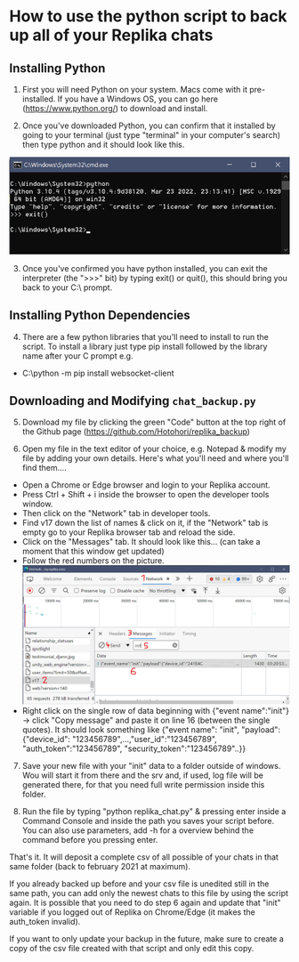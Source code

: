 # How to use the python script to back up all of your Replika chats


## Installing Python

1. First you will need Python on your system. Macs come with it pre-installed. If you have a Windows OS, you can go here (https://www.python.org/) to download and install. 

2. Once you've downloaded Python, you can confirm that it installed by going to your terminal (just type "terminal" in your computer's search) then type python and it should look like this.

![alt text](https://raw.githubusercontent.com/Hotohori/replika_backup/e2db688a02392b5cb193bf3c928197fcc3c3684f/python_cmd.png)

3. Once you've confirmed you have python installed, you can exit the interpreter (the ">>>" bit) by typing exit() or quit(), this should bring you back to your C:\ prompt.



## Installing Python Dependencies

4. There are a few python libraries that you'll need to install to run the script. To install a library just type pip install followed by the library name after your C prompt e.g.
- C:\python -m pip install websocket-client



## Downloading and Modifying `chat_backup.py`

5. Download my file by clicking the green "Code" button at the top right of the Github page (https://github.com/Hotohori/replika_backup)

6. Open my file in the text editor of your choice, e.g. Notepad & modify my file by adding your own details. Here's what you'll need and where you'll find them....
- Open a Chrome or Edge browser and login to your Replika account. 
- Press Ctrl + Shift + i inside the browser to open the developer tools window.
- Then click on the "Network" tab in developer tools.
- Find v17 down the list of names & click on it, if the "Network" tab is empty go to your Replika browser tab and reload the side.
- Click on the "Messages" tab. It should look like this... (can take a moment that this window get updated)
- Follow the red numbers on the picture.
![alt text](https://github.com/Hotohori/replika_backup/blob/2c0c642b98d0fa7612eec28cfd9f92fc0599fd0f/network.png)
- Right click on the single row of data beginning with {"event name":"init"} -> click "Copy message" and paste it on line 16 (between the single quotes). It should look something like 
{"event name": "init", "payload":{"device_id": "123456789",...,"user_id":"123456789", "auth_token":"123456789", "security_token":"123456789"..}}

7. Save your new file with your "init" data to a folder outside of windows. Wou will start it from there and the srv and, if used, log file will be generated there, for that you need full write permission inside this folder.

8. Run the file by typing "python replika_chat.py" & pressing enter inside a Command Console and inside the path you saves your script before. You can also use parameters, add -h for a overview behind the command before you pressing enter.

That's it. It will deposit a complete csv of all possible of your chats in that same folder (back to february 2021 at maximum).

If you already backed up before and your csv file is unedited still in the same path, you can add only the newest chats to this file by using the script again. It is possible that you need to do step 6 again and update that "init" variable if you logged out of Replika on Chrome/Edge (it makes the auth_token invalid).

If you want to only update your backup in the future, make sure to create a copy of the csv file created with that script and only edit this copy.
